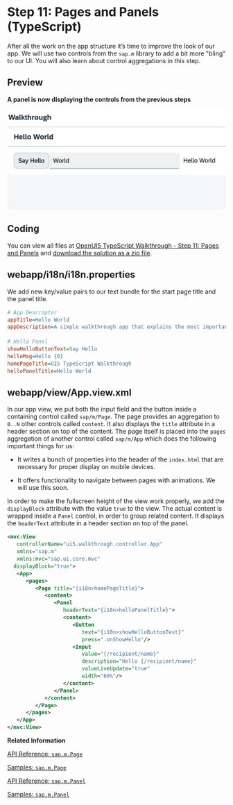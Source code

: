 <!-- loiofeed6135dbcf4ba38bdd5a3c68fbedcc -->

# Step 11: Pages and Panels \(TypeScript\)

After all the work on the app structure it’s time to improve the look of our app. We will use two controls from the `sap.m` library to add a bit more "bling" to our UI. You will also learn about control aggregations in this step.



## Preview

  
  
**A panel is now displaying the controls from the previous steps**

![The graphic has an explanatory text.](images/UI5_Walkthrough_Step_11_97feb54.png "A panel is now displaying the controls from the previous steps")



<a name="loiofeed6135dbcf4ba38bdd5a3c68fbedcc__section_dkx_kp2_syb"/>

## Coding

You can view all files at [OpenUI5 TypeScript Walkthrough - Step 11: Pages and Panels](https://github.com/sap-samples/ui5-typescript-walkthrough/tree/main/steps/11) and [download the solution as a zip file](https://sap-samples.github.io/ui5-typescript-walkthrough/ui5-typescript-walkthrough-step-11.zip).



<a name="loiofeed6135dbcf4ba38bdd5a3c68fbedcc__section_x2v_ngt_nzb"/>

## webapp/i18n/i18n.properties

We add new key/value pairs to our text bundle for the start page title and the panel title.

```ini
# App Descriptor
appTitle=Hello World
appDescription=A simple walkthrough app that explains the most important concepts of SAPUI5

# Hello Panel
showHelloButtonText=Say Hello
helloMsg=Hello {0}
homePageTitle=UI5 TypeScript Walkthrough
helloPanelTitle=Hello World
```



<a name="loiofeed6135dbcf4ba38bdd5a3c68fbedcc__section_ekx_kp2_syb"/>

## webapp/view/App.view.xml

In our app view, we put both the input field and the button inside a containing control called `sap/m/Page`. The page provides an aggregation to `0..N` other controls called `content`. It also displays the `title` attribute in a header section on top of the content. The page itself is placed into the `pages` aggregation of another control called `sap/m/App` which does the following important things for us:

-   It writes a bunch of properties into the header of the `index.html` that are necessary for proper display on mobile devices.

-   It offers functionality to navigate between pages with animations. We will use this soon.


In order to make the fullscreen height of the view work properly, we add the `displayBlock` attribute with the value `true` to the view. The actual content is wrapped inside a `Panel` control, in order to group related content. It displays the `headerText` attribute in a header section on top of the panel.

```xml
<mvc:View
   controllerName="ui5.walkthrough.controller.App"
   xmlns="sap.m"
   xmlns:mvc="sap.ui.core.mvc"
  displayBlock="true">
   <App>
      <pages>
         <Page title="{i18n>homePageTitle}">
            <content>
               <Panel
                  headerText="{i18n>helloPanelTitle}">
                  <content>
                     <Button
                        text="{i18n>showHelloButtonText}"
                        press=".onShowHello"/>
                     <Input
                        value="{/recipient/name}"
                        description="Hello {/recipient/name}"
                        valueLiveUpdate="true"
                        width="60%"/>
                  </content>
               </Panel>
            </content>
         </Page>
      </pages>
   </App>
</mvc:View>
```

**Related Information**  


[API Reference: `sap.m.Page`](https://ui5.sap.com/#/api/sap.m.Page)

[Samples: `sap.m.Page` ](https://ui5.sap.com/#/entity/sap.m.Page)

[API Reference: `sap.m.Panel`](https://ui5.sap.com/#/api/sap.m.Panel)

[Samples: `sap.m.Panel` ](https://ui5.sap.com/#/entity/sap.m.Panel)

